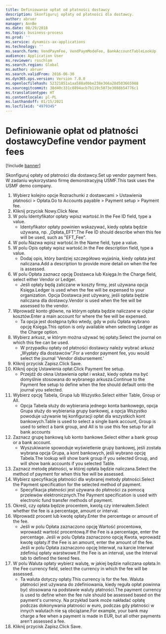 ```yaml
---
title: Definiowanie opłat od płatności dostawcy
description: Skonfiguruj opłaty od płatności dla dostawcy.
author: abruer
manager: AnnBe
ms.date: 08/29/2018
ms.topic: business-process
ms.prod: ''
ms.service: dynamics-ax-applications
ms.technology: ''
ms.search.form: VendPaymFee, VendPaymModeFee, BankAccountTableLookUp
audience: Application User
ms.reviewer: roschlom
ms.search.region: Global
ms.author: abruer
ms.search.validFrom: 2016-06-30
ms.dyn365.ops.version: Version 7.0.0
ms.openlocfilehash: 52321851a1aa588a0bbe238e366a28d503665988
ms.sourcegitcommit: 38d40c331c8894acb7b119c5073e3088b54776c1
ms.translationtype: HT
ms.contentlocale: pl-PL
ms.lasthandoff: 01/15/2021
ms.locfileid: "4979345"
---
```

# <a name="define-vendor-payment-fees"></a><span data-ttu-id="b1cda-103">Definiowanie opłat od płatności dostawcy</span><span class="sxs-lookup"><span data-stu-id="b1cda-103">Define vendor payment fees</span></span>

[!include [banner](../../includes/banner.md)]

<span data-ttu-id="b1cda-104">Skonfiguruj opłaty od płatności dla dostawcy.</span><span class="sxs-lookup"><span data-stu-id="b1cda-104">Set up vendor payment fees.</span></span> <span data-ttu-id="b1cda-105">W zadaniu wykorzystano firmę demonstracyjną USMF.</span><span class="sxs-lookup"><span data-stu-id="b1cda-105">This task uses the USMF demo company.</span></span>

1. <span data-ttu-id="b1cda-106">Wybierz kolejno opcje Rozrachunki z dostawcami > Ustawienia płatności > Opłata.</span><span class="sxs-lookup"><span data-stu-id="b1cda-106">Go to Accounts payable > Payment setup > Payment fee.</span></span>
2. <span data-ttu-id="b1cda-107">Kliknij przycisk Nowy.</span><span class="sxs-lookup"><span data-stu-id="b1cda-107">Click New.</span></span>
3. <span data-ttu-id="b1cda-108">W polu Identyfikator opłaty wpisz wartość.</span><span class="sxs-lookup"><span data-stu-id="b1cda-108">In the Fee ID field, type a value.</span></span>
    * <span data-ttu-id="b1cda-109">Identyfikator opłaty powinien wskazywać, kiedy opłata będzie używana, np. „Opłata_EFT”.</span><span class="sxs-lookup"><span data-stu-id="b1cda-109">The Fee ID should describe when this fee will be used, such as "EFT_Fee".</span></span>  
4. <span data-ttu-id="b1cda-110">W polu Nazwa wpisz wartość.</span><span class="sxs-lookup"><span data-stu-id="b1cda-110">In the Name field, type a value.</span></span>
5. <span data-ttu-id="b1cda-111">W polu Opis opłaty wpisz wartość.</span><span class="sxs-lookup"><span data-stu-id="b1cda-111">In the Fee description field, type a value.</span></span>
    * <span data-ttu-id="b1cda-112">Dodaj opis, który bardziej szczegółowo wyjaśnia, kiedy opłata jest naliczana.</span><span class="sxs-lookup"><span data-stu-id="b1cda-112">Add a description to provide more detail on when the fee is assessed.</span></span>  
6. <span data-ttu-id="b1cda-113">W polu Opłata zaznacz opcję Dostawca lub Księga.</span><span class="sxs-lookup"><span data-stu-id="b1cda-113">In the Charge field, select either Vendor or Ledger.</span></span>
    * <span data-ttu-id="b1cda-114">Jeśli opłaty będą zaliczane w koszty firmy, jest używana opcja Księga.</span><span class="sxs-lookup"><span data-stu-id="b1cda-114">Ledger is used when the fee will be expensed to your organization.</span></span>  <span data-ttu-id="b1cda-115">Opcja Dostawca jest używany, jeśli opłata będzie naliczana dla dostawcy.</span><span class="sxs-lookup"><span data-stu-id="b1cda-115">Vendor is used when the fee will be assessed to the vendor.</span></span>  
7. <span data-ttu-id="b1cda-116">Wprowadź konto główne, na którym opłata będzie naliczane w ciężar kosztów.</span><span class="sxs-lookup"><span data-stu-id="b1cda-116">Enter a main account for where the fee will be expensed.</span></span>
    * <span data-ttu-id="b1cda-117">Ta opcja jest dostępna tylko wtedy, gdy w polu Opłata wybrano opcję Księga.</span><span class="sxs-lookup"><span data-stu-id="b1cda-117">This option is only available when selecting Ledger as the Charge option.</span></span>  
8. <span data-ttu-id="b1cda-118">Wybierz arkusz, w którym można używać tej opłaty.</span><span class="sxs-lookup"><span data-stu-id="b1cda-118">Select the journal on which this fee can be used.</span></span> 
    * <span data-ttu-id="b1cda-119">W przypadku opłaty od płatności dostawcy należy wybrać arkusz „Wypłaty dla dostawców”.</span><span class="sxs-lookup"><span data-stu-id="b1cda-119">For a vendor payment fee, you would select the journal 'Vendor disbursement.'</span></span>  
9. <span data-ttu-id="b1cda-120">Kliknij przycisk Zapisz.</span><span class="sxs-lookup"><span data-stu-id="b1cda-120">Click Save.</span></span>
10. <span data-ttu-id="b1cda-121">Kliknij opcję Ustawienia opłat.</span><span class="sxs-lookup"><span data-stu-id="b1cda-121">Click Payment fee setup.</span></span>
    * <span data-ttu-id="b1cda-122">Przejdź do okna Ustawienia opłat i wskaż, kiedy opłata ma być domyślnie stosowana do wybranego arkusza.</span><span class="sxs-lookup"><span data-stu-id="b1cda-122">Continue to the Payment fee setup to define when the fee should default onto the journal you selected.</span></span>  
11. <span data-ttu-id="b1cda-123">Wybierz opcję Tabela, Grupa lub Wszystko.</span><span class="sxs-lookup"><span data-stu-id="b1cda-123">Select either Table, Group or All.</span></span>
    * <span data-ttu-id="b1cda-124">Opcja Tabela służy do wybierania jednego konta bankowego, opcja Grupa służy do wybierania grupy bankowej, a opcja Wszystko powoduje używanie tej konfiguracji opłat dla wszystkich kont bankowych.</span><span class="sxs-lookup"><span data-stu-id="b1cda-124">Table is used to select a single bank account, Group is used to select a bank group, and All is to use this fee setup for all bank accounts</span></span>  
12. <span data-ttu-id="b1cda-125">Zaznacz grupę bankową lub konto bankowe.</span><span class="sxs-lookup"><span data-stu-id="b1cda-125">Select either a bank group or a bank account.</span></span>
    * <span data-ttu-id="b1cda-126">Wyszukiwanie spowoduje wyświetlenie grupy bankowej, jeśli została wybrana opcja Grupa, a kont bankowych, jeśli wybrano opcję Tabela.</span><span class="sxs-lookup"><span data-stu-id="b1cda-126">The lookup will show bank group if you selected Group, and will show bank accounts if you selected Table.</span></span>  
13. <span data-ttu-id="b1cda-127">Zaznacz metodę płatności, w której opłata będzie naliczana.</span><span class="sxs-lookup"><span data-stu-id="b1cda-127">Select the method of payment for when this fee will be assessed.</span></span>
14. <span data-ttu-id="b1cda-128">Wybierz specyfikację płatności dla wybranej metody płatności.</span><span class="sxs-lookup"><span data-stu-id="b1cda-128">Select the Payment specification for the selected method of payment.</span></span>
    * <span data-ttu-id="b1cda-129">Specyfikacja płatności jest używana do płatności za pomocą przelewów elektronicznych.</span><span class="sxs-lookup"><span data-stu-id="b1cda-129">The Payment specification is used with electronic fund transfer methods of payment.</span></span>  
15. <span data-ttu-id="b1cda-130">Określ, czy opłata będzie procentem, kwotą czy interwałem.</span><span class="sxs-lookup"><span data-stu-id="b1cda-130">Select whether the fee is a percentage, amount or interval.</span></span>
16. <span data-ttu-id="b1cda-131">Wprowadź procent lub kwotę opłaty.</span><span class="sxs-lookup"><span data-stu-id="b1cda-131">Enter the percentage or amount of the fee.</span></span>
    * <span data-ttu-id="b1cda-132">Jeśli w polu Opłata zaznaczono opcję Wartość procentowa, wprowadź wartość procentową.</span><span class="sxs-lookup"><span data-stu-id="b1cda-132">If the Fee is a percentage, enter the percentage.</span></span> <span data-ttu-id="b1cda-133">Jeśli w polu Opłata zaznaczono opcję Kwota, wprowadź kwotę opłaty.</span><span class="sxs-lookup"><span data-stu-id="b1cda-133">If the Fee is an amount, enter the amount of the fee.</span></span> <span data-ttu-id="b1cda-134">Jeśli w polu Opłata zaznaczono opcję Interwał, na karcie Interwał zdefiniuj opłaty warstwowe.</span><span class="sxs-lookup"><span data-stu-id="b1cda-134">If the Fee is an interval, use the Interval tab to defined the tiered fees.</span></span>  
17. <span data-ttu-id="b1cda-135">W polu Waluta opłaty wybierz walutę, w jakiej będzie naliczana opłata.</span><span class="sxs-lookup"><span data-stu-id="b1cda-135">In the Fee currency field, select the currency in which the fee will be assessed.</span></span>
    * <span data-ttu-id="b1cda-136">Ta waluta dotyczy opłaty.</span><span class="sxs-lookup"><span data-stu-id="b1cda-136">This currency is for the fee.</span></span> <span data-ttu-id="b1cda-137">Waluta płatności jest używana do zdefiniowania, kiedy reguła opłat powinna być stosowana na podstawie waluty płatności.</span><span class="sxs-lookup"><span data-stu-id="b1cda-137">The payment currency is used to define when the fee rule should be assessed based on the payment's currency.</span></span> <span data-ttu-id="b1cda-138">Na przykład bank może nakładać opłatę podczas dokonywania płatności w euro, podczas gdy płatności w innych walutach nie są obciążane.</span><span class="sxs-lookup"><span data-stu-id="b1cda-138">For example, your bank may charge a fee when a payment is made in EUR, but all other payments aren't assessed a fee.</span></span>  
18. <span data-ttu-id="b1cda-139">Kliknij przycisk Zapisz.</span><span class="sxs-lookup"><span data-stu-id="b1cda-139">Click Save.</span></span>

